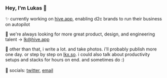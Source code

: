 ### Hey, I'm Lukas 👋

✨ currently working on <a href="http://hive.app/" target="_blank">hive.app</a>, enabling d2c brands to run their business on autopilot <br>

🎨 we're always looking for more great product, design, and engineering talent → lk@hive.app <br>

📝 other than that, i write a lot. and take photos. i'll probably publish more one day. or step by step on <a href="https://lkx.so">lkx.so</a>. i could also talk about productivity setups and stacks for hours on end. and sometimes do :)<br><br>
📱 socials: <a href="https://twitter.com/lukasklinser">twitter</a>, <a href="mailto:klinser.lukas@gmail.com">email</a> 

<!--
**lukasklinser/lukasklinser** is a ✨ _special_ ✨ repository because its `README.md` (this file) appears on your GitHub profile.

Here are some ideas to get you started:

- 🔭 I’m currently working on ...
- 🌱 I’m currently learning ...
- 👯 I’m looking to collaborate on ...
- 🤔 I’m looking for help with ...
- 💬 Ask me about ...
- 📫 How to reach me: ...
- 😄 Pronouns: ...
- ⚡ Fun fact: ...
-->
